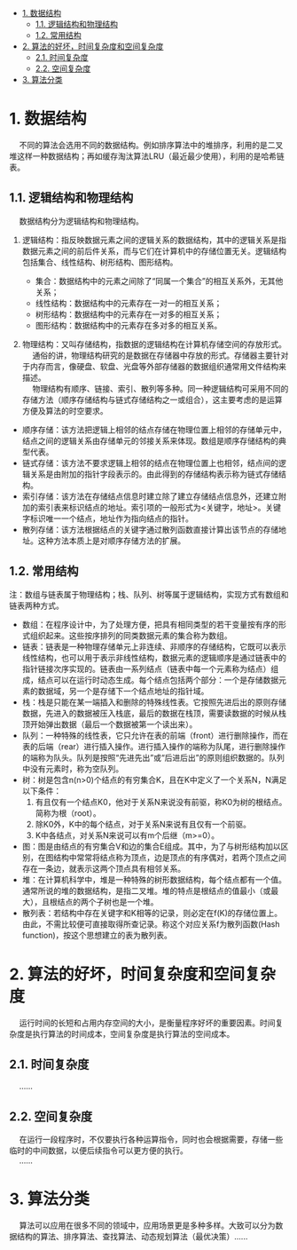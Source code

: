 
<!-- TOC -->

- [1. 数据结构](#1-数据结构)
    - [1.1. 逻辑结构和物理结构](#11-逻辑结构和物理结构)
    - [1.2. 常用结构](#12-常用结构)
- [2. 算法的好坏，时间复杂度和空间复杂度](#2-算法的好坏时间复杂度和空间复杂度)
    - [2.1. 时间复杂度](#21-时间复杂度)
    - [2.2. 空间复杂度](#22-空间复杂度)
- [3. 算法分类](#3-算法分类)

<!-- /TOC -->

# 1. 数据结构  
&emsp; 不同的算法会选用不同的数据结构。例如排序算法中的堆排序，利用的是二叉堆这样一种数据结构；再如缓存淘汰算法LRU（最近最少使用），利用的是哈希链表。  

## 1.1. 逻辑结构和物理结构  
&emsp; 数据结构分为逻辑结构和物理结构。  
1. 逻辑结构：指反映数据元素之间的逻辑关系的数据结构，其中的逻辑关系是指数据元素之间的前后件关系，而与它们在计算机中的存储位置无关。逻辑结构包括集合、线性结构、树形结构、图形结构。  

    * 集合：数据结构中的元素之间除了“同属一个集合”的相互关系外，无其他关系；  
    * 线性结构：数据结构中的元素存在一对一的相互关系；  
    * 树形结构：数据结构中的元素存在一对多的相互关系；  
    * 图形结构：数据结构中的元素存在多对多的相互关系。  

2. 物理结构：又叫存储结构，指数据的逻辑结构在计算机存储空间的存放形式。  
&emsp; 通俗的讲，物理结构研究的是数据在存储器中存放的形式。存储器主要针对于内存而言，像硬盘、软盘、光盘等外部存储器的数据组织通常用文件结构来描述。  
&emsp; 物理结构有顺序、链接、索引、散列等多种。同一种逻辑结构可采用不同的存储方法（顺序存储结构与链式存储结构之一或组合），这主要考虑的是运算方便及算法的时空要求。  
* 顺序存储：该方法把逻辑上相邻的结点存储在物理位置上相邻的存储单元中，结点之间的逻辑关系由存储单元的邻接关系来体现。数组是顺序存储结构的典型代表。  
* 链式存储：该方法不要求逻辑上相邻的结点在物理位置上也相邻，结点间的逻辑关系是由附加的指针字段表示的。由此得到的存储结构表示称为链式存储结构。  
* 索引存储：该方法在存储结点信息时建立除了建立存储结点信息外，还建立附加的索引表来标识结点的地址。索引项的一般形式为<关键字，地址>。关键字标识唯一一个结点，地址作为指向结点的指针。  
* 散列存储：该方法根据结点的关键字通过散列函数直接计算出该节点的存储地址。这种方法本质上是对顺序存储方法的扩展。  

## 1.2. 常用结构  
注：数组与链表属于物理结构；栈、队列、树等属于逻辑结构，实现方式有数组和链表两种方式。  

* 数组：在程序设计中，为了处理方便，把具有相同类型的若干变量按有序的形式组织起来。这些按序排列的同类数据元素的集合称为数组。  
* 链表：链表是一种物理存储单元上非连续、非顺序的存储结构，它既可以表示线性结构，也可以用于表示非线性结构，数据元素的逻辑顺序是通过链表中的指针链接次序实现的。链表由一系列结点（链表中每一个元素称为结点）组成，结点可以在运行时动态生成。每个结点包括两个部分：一个是存储数据元素的数据域，另一个是存储下一个结点地址的指针域。  
* 栈：栈是只能在某一端插入和删除的特殊线性表。它按照先进后出的原则存储数据，先进入的数据被压入栈底，最后的数据在栈顶，需要读数据的时候从栈顶开始弹出数据（最后一个数据被第一个读出来）。  
* 队列：一种特殊的线性表，它只允许在表的前端（front）进行删除操作，而在表的后端（rear）进行插入操作。进行插入操作的端称为队尾，进行删除操作的端称为队头。队列是按照“先进先出”或“后进后出”的原则组织数据的。队列中没有元素时，称为空队列。  
* 树：树是包含n(n>0)个结点的有穷集合K，且在K中定义了一个关系N，N满足 以下条件：  
    1. 有且仅有一个结点K0，他对于关系N来说没有前驱，称K0为树的根结点。简称为根（root）。　   
    2. 除K0外，K中的每个结点，对于关系N来说有且仅有一个前驱。  
    3. K中各结点，对关系N来说可以有m个后继（m>=0）。  
* 图：图是由结点的有穷集合V和边的集合E组成。其中，为了与树形结构加以区别，在图结构中常常将结点称为顶点，边是顶点的有序偶对，若两个顶点之间存在一条边，就表示这两个顶点具有相邻关系。  
* 堆：在计算机科学中，堆是一种特殊的树形数据结构，每个结点都有一个值。通常所说的堆的数据结构，是指二叉堆。堆的特点是根结点的值最小（或最大），且根结点的两个子树也是一个堆。  
* 散列表：若结构中存在关键字和K相等的记录，则必定在f(K)的存储位置上。由此，不需比较便可直接取得所查记录。称这个对应关系f为散列函数(Hash function)，按这个思想建立的表为散列表。  

# 2. 算法的好坏，时间复杂度和空间复杂度  
&emsp; 运行时间的长短和占用内存空间的大小，是衡量程序好坏的重要因素。时间复杂度是执行算法的时间成本，空间复杂度是执行算法的空间成本。  

## 2.1. 时间复杂度  
&emsp; ......

## 2.2. 空间复杂度  
&emsp; 在运行一段程序时，不仅要执行各种运算指令，同时也会根据需要，存储一些临时的中间数据，以便后续指令可以更方便的执行。  
&emsp; ......

# 3. 算法分类  
&emsp; 算法可以应用在很多不同的领域中，应用场景更是多种多样。大致可以分为数据结构的算法、排序算法、查找算法、动态规划算法（最优决策）......

